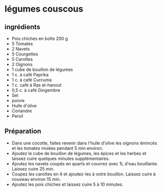 # légumes couscous
## ingrédients

* Pois chiches en boîte 200 g
* 5 Tomates
* 2 Navets
* 5 Courgettes
* 5 Carottes
* 2 Oignons
* 1 cube de bouillon de légumes
* 1 c. à café Paprika
* 1 c. à café Curcuma
* 1 c. café à Ras el-hanout
* 0,5 c. à café Gingembre
* Sel
* poivre
* Huile d'olive
* Coriandre
* Persil
## Préparation 

* Dans une cocotte, faites revenir dans l'huile d'olive les oignons émincés et les tomates mixées pendant 5 min environ.
* Ajoutez le cube de bouillon de légumes, les épices et les herbes et laissez cuire quelques minutes supplémentaires. 
* Ajoutez les navets coupés en quarts et couvrez avec 1L d'eau bouillante. Laissez cuire 25 min.
* Coupez les carottes en 4 et ajoutez-les à votre bouillon. Laissez cuire à nouveau environ 15 min.
* Ajoutez les pois chiches et laissez cuire 5 à 10 minutes.
